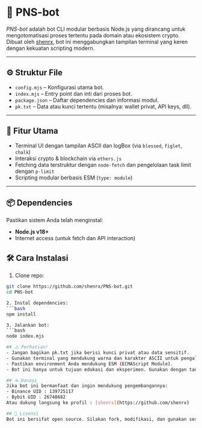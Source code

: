 # 🧠 PNS-bot

_PNS-bot_ adalah bot CLI modular berbasis Node.js yang dirancang untuk mengotomatisasi proses tertentu pada domain atau ekosistem crypto. Dibuat oleh [shenrx](https://github.com/shenrx), bot ini menggabungkan tampilan terminal yang keren dengan kekuatan scripting modern.

---

## ⚙️ Struktur File

- `config.mjs` – Konfigurasi utama bot.
- `index.mjs` – Entry point dan inti dari proses bot.
- `package.json` – Daftar dependencies dan informasi modul.
- `pk.txt` – Data atau kunci tertentu (misalnya: wallet privat, API keys, dll).

---

## 🚀 Fitur Utama

- Terminal UI dengan tampilan ASCII dan logBox (via `blessed`, `figlet`, `chalk`)
- Interaksi crypto & blockchain via `ethers.js`
- Fetching data terstruktur dengan `node-fetch` dan pengelolaan task limit dengan `p-limit`
- Scripting modular berbasis ESM (`type: module`)

---

## 📦 Dependencies

Pastikan sistem Anda telah menginstal:
- **Node.js v18+**
- Internet access (untuk fetch dan API interaction)

## 🛠️ Cara Instalasi
1. Clone repo:
```bash
git clone https://github.com/shenrx/PNS-bot.git
cd PNS-bot

2. Instal dependencies:
```bash
npm install

3. Jalankan bot:
```bash
node index.mjs

## ⚠️ Perhatian!
- Jangan bagikan pk.txt jika berisi kunci privat atau data sensitif.
- Gunakan terminal yang mendukung warna dan karakter ASCII untuk pengalaman terbaik.
- Pastikan environment Anda mendukung ESM (ECMAScript Module).
- Bot ini hanya untuk tujuan edukasi dan eksperimen. Gunakan dengan tanggung jawab.

## ☕ Donasi
Jika bot ini bermanfaat dan ingin mendukung pengembangannya:
- Binance UID : 139725117
- Bybit UID : 26748682
Atau dukung langsung ke profil : [shenrx](https://github.com/shenrx)

## 📄 Lisensi
Bot ini bersifat open source. Silakan fork, modifikasi, dan gunakan sesuai etika open source. Sertakan atribusi ke pembuat asli jika digunakan secara publik.
